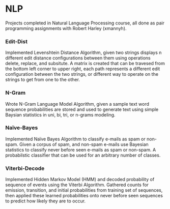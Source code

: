 # NLP
Projects completed in Natural Language Processing course, all done as pair programming assignments with Robert Harley (xmannyh). 


### Edit-Dist
Implemented Levenshtein Distance Algorithm, given two strings displays n different edit distance configurations between them using operations delete, replace, and subsitute. A matrix is created that can be travesed from the bottom left corner to upper right, each path represents a different edit configuration between the two strings, or different way to operate on the strings to get from one to the other.

### N-Gram
Wrote N-Gram Language Model Algorithm, given a sample text word sequence probabilities are stored and used to generate text using simple Baysian statistics in uni, bi, tri, or n-grams modeling.

### Naïve-Bayes
Implemented Naïve Bayes Algorithm to classify e-mails as spam or non-spam. Given a corpus of spam, and non-spam e-mails use Bayesian statistics to classify never before seen e-mails as spam or non-spam. A probabilstic classifier that can be used for an arbitrary number of classes.

### Viterbi-Decode
Implemented Hidden Markov Model (HMM) and decoded probability of sequence of events using the Viterbi Algorithm. Gathered counts for emission, transition, and initial probabilities from training set of sequences, then applied these learned probabilities onto never before seen sequences to predict how likely they are to occur.
